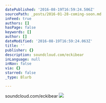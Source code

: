 ```yaml
---
datePublished: '2016-08-19T16:59:24.506Z'
sourcePath: _posts/2016-01-28-coming-soon.md
inFeed: true
authors: []
hasPage: false
keywords: []
author: []
dateModified: '2016-08-19T16:59:24.063Z'
title: ''
publisher: {}
description: soundcloud.com/eckibear
inLanguage: null
inNav: false
via: {}
starred: false
_type: Blurb

---
```

soundcloud.com/eckibear
![](https://s3-us-west-2.amazonaws.com/the-grid-img/p/030d0337b71b109b25e1a898ed0e4952de9448ea.png)